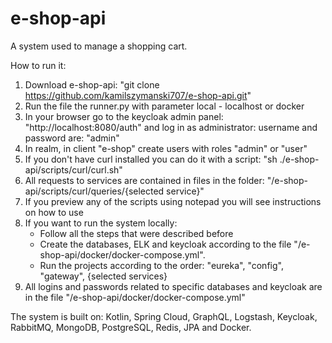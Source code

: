 # e-shop-api

A system used to manage a shopping cart.

How to run it:
1. Download e-shop-api: "git clone https://github.com/kamilszymanski707/e-shop-api.git"
2. Run the file the runner.py with parameter local - localhost or docker
3. In your browser go to the keycloak admin panel: "http://localhost:8080/auth" and log in as administrator: username and password are: "admin"
4. In realm, in client "e-shop" create users with roles "admin" or "user"
5. If you don't have curl installed you can do it with a script: "sh ./e-shop-api/scripts/curl/curl.sh"
6. All requests to services are contained in files in the folder: "/e-shop-api/scripts/curl/queries/{selected service}"
7. If you preview any of the scripts using notepad you will see instructions on how to use 
8. If you want to run the system locally:
   - Follow all the steps that were described before
   - Create the databases, ELK and keycloak according to the file "/e-shop-api/docker/docker-compose.yml".
   - Run the projects according to the order: "eureka", "config", "gateway", {selected services}
9. All logins and passwords related to specific databases and keycloak are in the file "/e-shop-api/docker/docker-compose.yml"

The system is built on:
Kotlin, Spring Cloud, GraphQL, Logstash, Keycloak, RabbitMQ, MongoDB, PostgreSQL, Redis, JPA and Docker.
